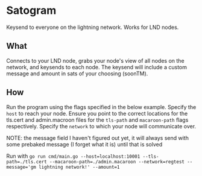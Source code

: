 # Satogram
Keysend to everyone on the lightning network. Works for LND nodes.

## What
Connects to your LND node, grabs your node's view of all nodes on the network, and keysends to each node. The keysend will include a custom message and amount in sats of your choosing (soonTM).

## How
Run the program using the flags specified in the below example. Specify the `host` to reach your node.  Ensure you point to the correct locations for the tls.cert and admin.macroon files for the `tls-path` and `macaroon-path` flags respectively. Specify the `network` to which your node will communicate over.

NOTE: the message field I haven't figured out yet, it will always send with some prebaked message (I forget what it is) until that is solved

Run with `go run cmd/main.go --host=localhost:10001 --tls-path=./tls.cert --macaroon-path=./admin.macaroon --network=regtest --message='gm lightning network!' --amount=1`